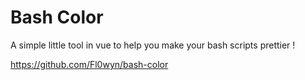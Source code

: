 # Bash Color

A simple little tool in vue to help you make your bash scripts prettier !

https://github.com/Fl0wyn/bash-color